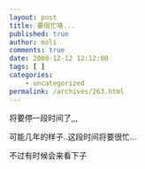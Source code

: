 ```yaml
---
layout: post
title: 要很忙咯...
published: true
author: moli
comments: true
date: 2008-12-12 12:12:00
tags: [ ]
categories:
    - uncategorized
permalink: /archives/263.html
---
```

将要停一段时间了,,,

可能几年的样子..这段时间将要很忙&#8230;

不过有时候会来看下子
